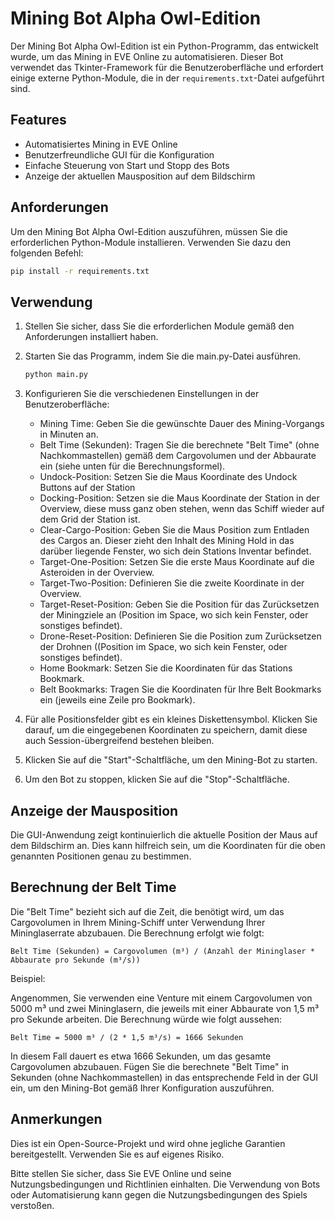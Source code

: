 # Mining Bot Alpha Owl-Edition

Der Mining Bot Alpha Owl-Edition ist ein Python-Programm, das entwickelt wurde, um das Mining in EVE Online zu automatisieren. Dieser Bot verwendet das Tkinter-Framework für die Benutzeroberfläche und erfordert einige externe Python-Module, die in der `requirements.txt`-Datei aufgeführt sind.

## Features

- Automatisiertes Mining in EVE Online
- Benutzerfreundliche GUI für die Konfiguration
- Einfache Steuerung von Start und Stopp des Bots
- Anzeige der aktuellen Mausposition auf dem Bildschirm

## Anforderungen

Um den Mining Bot Alpha Owl-Edition auszuführen, müssen Sie die erforderlichen Python-Module installieren. Verwenden Sie dazu den folgenden Befehl:

```bash
pip install -r requirements.txt
```

## Verwendung

1. Stellen Sie sicher, dass Sie die erforderlichen Module gemäß den Anforderungen installiert haben.

2. Starten Sie das Programm, indem Sie die main.py-Datei ausführen.
   ```bash
   python main.py
   ```

3. Konfigurieren Sie die verschiedenen Einstellungen in der Benutzeroberfläche:

   - Mining Time: Geben Sie die gewünschte Dauer des Mining-Vorgangs in Minuten an.
   - Belt Time (Sekunden): Tragen Sie die berechnete "Belt Time" (ohne Nachkommastellen) gemäß dem Cargovolumen und der Abbaurate ein (siehe unten für die Berechnungsformel).
   - Undock-Position: Setzen Sie die Maus Koordinate des Undock Buttons auf der Station
   - Docking-Position: Setzen sie die Maus Koordinate der Station in der Overview, diese muss ganz oben stehen, wenn das Schiff wieder auf dem Grid der Station ist.
   - Clear-Cargo-Position: Geben Sie die Maus Position zum Entladen des Cargos an. Dieser zieht den Inhalt des Mining Hold in das darüber liegende Fenster, wo sich dein Stations Inventar befindet.
   - Target-One-Position: Setzen Sie die erste Maus Koordinate auf die Asteroiden in der Overview.
   - Target-Two-Position: Definieren Sie die zweite Koordinate in der Overview.
   - Target-Reset-Position: Geben Sie die Position für das Zurücksetzen der Miningziele an (Position im Space, wo sich kein Fenster, oder sonstiges befindet).
   - Drone-Reset-Position: Definieren Sie die Position zum Zurücksetzen der Drohnen ((Position im Space, wo sich kein Fenster, oder sonstiges befindet).
   - Home Bookmark: Setzen Sie die Koordinaten für das Stations Bookmark.
   - Belt Bookmarks: Tragen Sie die Koordinaten für Ihre Belt Bookmarks ein (jeweils eine Zeile pro Bookmark).
    
4. Für alle Positionsfelder gibt es ein kleines Diskettensymbol. Klicken Sie darauf, um die eingegebenen Koordinaten zu speichern, damit diese auch Session-übergreifend bestehen bleiben. 

5. Klicken Sie auf die "Start"-Schaltfläche, um den Mining-Bot zu starten.

6. Um den Bot zu stoppen, klicken Sie auf die "Stop"-Schaltfläche.

## Anzeige der Mausposition

Die GUI-Anwendung zeigt kontinuierlich die aktuelle Position der Maus auf dem Bildschirm an. Dies kann hilfreich sein, um die Koordinaten für die oben genannten Positionen genau zu bestimmen.

## Berechnung der Belt Time

Die "Belt Time" bezieht sich auf die Zeit, die benötigt wird, um das Cargovolumen in Ihrem Mining-Schiff unter Verwendung Ihrer Mininglaserrate abzubauen. Die Berechnung erfolgt wie folgt:
```
Belt Time (Sekunden) = Cargovolumen (m³) / (Anzahl der Mininglaser * Abbaurate pro Sekunde (m³/s))
```
Beispiel:

Angenommen, Sie verwenden eine Venture mit einem Cargovolumen von 5000 m³ und zwei Mininglasern, die jeweils mit einer Abbaurate von 1,5 m³ pro Sekunde arbeiten. Die Berechnung würde wie folgt aussehen:
```
Belt Time = 5000 m³ / (2 * 1,5 m³/s) = 1666 Sekunden
```
In diesem Fall dauert es etwa 1666 Sekunden, um das gesamte Cargovolumen abzubauen. Fügen Sie die berechnete "Belt Time" in Sekunden (ohne Nachkommastellen) in das entsprechende Feld in der GUI ein, um den Mining-Bot gemäß Ihrer Konfiguration auszuführen.

## Anmerkungen
Dies ist ein Open-Source-Projekt und wird ohne jegliche Garantien bereitgestellt. Verwenden Sie es auf eigenes Risiko.

Bitte stellen Sie sicher, dass Sie EVE Online und seine Nutzungsbedingungen und Richtlinien einhalten. Die Verwendung von Bots oder Automatisierung kann gegen die Nutzungsbedingungen des Spiels verstoßen.



